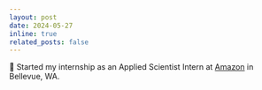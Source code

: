 ```yaml
---
layout: post
date: 2024-05-27
inline: true
related_posts: false
---
```


🌟 Started my internship as an Applied Scientist Intern at [Amazon](https://www.aboutamazon.com/) in Bellevue, WA.
